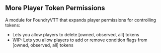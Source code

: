 ## More Player Token Permissions

A module for FoundryVTT that expands player permissions for controlling tokens:
- Lets you allow players to delete [owned, observed, all] tokens
- WIP: Lets you allow players to add or remove condition flags from [owned, observed, all] tokens